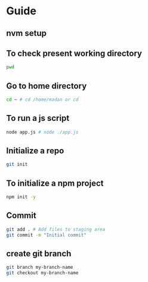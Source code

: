# Guide

## nvm setup

## To check present working directory

```sh
pwd
```

## Go to home directory

```sh
cd ~ # cd /home/madan or cd 
```

## To run a js script

```sh
node app.js # node ./app.js
```

## Initialize a repo

```sh
git init
```

## To initialize a npm project

```sh
npm init -y
```

## Commit

```sh
git add . # Add files to staging area
git commit -m "Initial commit"
```

## create git branch

```sh
git branch my-branch-name
git checkout my-branch-name
```
